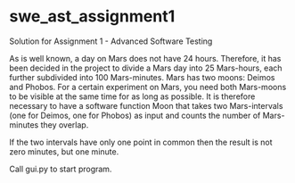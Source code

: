# swe_ast_assignment1
Solution for Assignment 1 - Advanced Software Testing

As is well known, a day on Mars does not have 24 hours. Therefore, it has been decided in the project to divide a Mars day into 25 Mars-hours, each further subdivided into 100 Mars-minutes.
Mars has two moons: Deimos and Phobos.
For a certain experiment on Mars, you need both Mars-moons to be visible at the same time for as long as possible. It is therefore necessary to have a software function Moon that takes two Mars-intervals (one for Deimos, one for Phobos) as input and counts the number of Mars-minutes they overlap.

If the two intervals have only one point in common then the result is not zero minutes, but one minute.

Call gui.py to start program.
